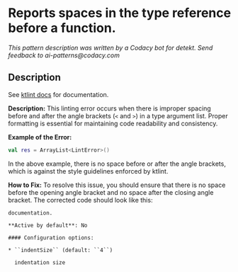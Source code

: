 # Reports spaces in the type reference before a function.

_This pattern description was written by a Codacy bot for detekt. Send feedback to ai-patterns@codacy.com_

## Description

See [ktlint docs](https://pinterest.github.io/ktlint/0.50.0/rules/experimental/#type-argument-list-spacing) for documentation.

**Description:**
This linting error occurs when there is improper spacing before and after the angle brackets (`<` and `>`) in a type argument list. Proper formatting is essential for maintaining code readability and consistency.

**Example of the Error:**
```kotlin
val res = ArrayList<LintError>()
```
In the above example, there is no space before or after the angle brackets, which is against the style guidelines enforced by ktlint.

**How to Fix:**
To resolve this issue, you should ensure that there is no space before the opening angle bracket and no space after the closing angle bracket. The corrected code should look like this:

```k) for
documentation.

**Active by default**: No

#### Configuration options:

* ``indentSize`` (default: ``4``)

  indentation size 
